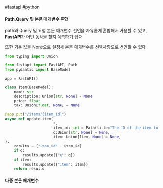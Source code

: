 #fastapi #python
#### Path,Query 및 본문 매개변수 혼합
path와 Query 및 요청 본문 매개변수 선언을 자유롭게 혼합해서 사용할 수 있고, **FastAPI**가 어떤 동작을 할지 예측하기 쉽다

또한 기본 값을 None으로 설정해 본문 매개변수를 선택사항으로 선언할 수 있다
```python
from typing import Union

from fastapi import FastAPI, Path
from pydantic import BaseModel

app = FastAPI()

class Item(BaseModel):
	name: str
	description: Union[str, None] = None
	price: float
	tax: Union[float, None] = None

@app.put("/items/{item_id}")
async def update_item(
					  *,
					  item_id: int = Path(title="The ID of the item to get", ge = 0, le=1000),
					  q:Union[str, None] = None,
					  item: Union[Item, None] = None,
):
	results = {"item_id" : item_id}
	if q:
		results.update({"q": q})
	if item:
		results.update({"item": item})
	return results
```


#### 다중 본문 매개변수

